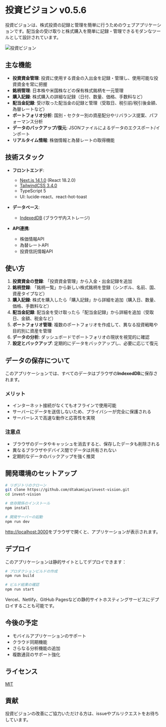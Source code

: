 # 投資ビジョン v0.5.6

投資ビジョンは、株式投資の記録と管理を簡単に行うためのウェブアプリケーションです。配当金の受け取りと株式購入を簡単に記録・管理できるモダンなツールとして設計されています。

![投資ビジョン](https://github.com/dtakamiya/invest-vision/assets/YOUR_ASSET_ID/screenshot.png)

## 主な機能

- **投資資金管理**: 投資に使用する資金の入出金を記録・管理し、使用可能な投資資金を常に把握
- **銘柄管理**: 日本株や米国株などの保有株式銘柄を一元管理
- **購入記録**: 株式購入の詳細な記録（日付、数量、価格、手数料など）
- **配当金記録**: 受け取った配当金の記録と管理（受取日、税引前/税引後金額、為替レートなど）
- **ポートフォリオ分析**: 国別・セクター別の資産配分やリバランス提案、パフォーマンス分析
- **データのバックアップ/復元**: JSONファイルによるデータのエクスポート/インポート
- **リアルタイム情報**: 株価情報と為替レートの取得機能

## 技術スタック

- **フロントエンド**: 
  - [Next.js 14.1.0](https://nextjs.org) (React 18.2.0)
  - [TailwindCSS 3.4.0](https://tailwindcss.com)
  - TypeScript 5
  - UI: lucide-react、react-hot-toast
  
- **データベース**: 
  - [IndexedDB](https://developer.mozilla.org/ja/docs/Web/API/IndexedDB_API) (ブラウザ内ストレージ)
  
- **API連携**:
  - 株価情報API
  - 為替レートAPI
  - 投資信託情報API

## 使い方

1. **投資資金の登録**: 「投資資金管理」から入金・出金記録を追加
2. **銘柄登録**: 「銘柄一覧」から新しい株式銘柄を登録（シンボル、名前、国、資産タイプなど）
3. **購入記録**: 株式を購入したら「購入記録」から詳細を追加（購入日、数量、価格、手数料など）
4. **配当金記録**: 配当金を受け取ったら「配当金記録」から詳細を追加（受取日、金額、税金など）
5. **ポートフォリオ管理**: 複数のポートフォリオを作成して、異なる投資戦略や目的別に資産を管理
6. **データの分析**: ダッシュボードでポートフォリオの現状を視覚的に確認
7. **設定とバックアップ**: 定期的にデータをバックアップし、必要に応じて復元

## データの保存について

このアプリケーションでは、すべてのデータはブラウザの**IndexedDB**に保存されます。

### メリット
- インターネット接続がなくてもオフラインで使用可能
- サーバーにデータを送信しないため、プライバシーが完全に保護される
- サーバーレスで高速な動作と応答性を実現

### 注意点
- ブラウザのデータやキャッシュを消去すると、保存したデータも削除される
- 異なるブラウザやデバイス間でデータは共有されない
- 定期的なデータのバックアップを強く推奨

## 開発環境のセットアップ

```bash
# リポジトリのクローン
git clone https://github.com/dtakamiya/invest-vision.git
cd invest-vision

# 依存関係のインストール
npm install

# 開発サーバーの起動
npm run dev
```

[http://localhost:3000](http://localhost:3000)をブラウザで開くと、アプリケーションが表示されます。

## デプロイ

このアプリケーションは静的サイトとしてデプロイできます：

```bash
# プロダクションビルドの作成
npm run build

# ビルド結果の確認
npm run start
```

Vercel、Netlify、GitHub Pagesなどの静的サイトホスティングサービスにデプロイすることも可能です。

## 今後の予定

- モバイルアプリケーションのサポート
- クラウド同期機能
- さらなる分析機能の追加
- 複数通貨のサポート強化

## ライセンス

[MIT](LICENSE)

## 貢献

投資ビジョンの改善にご協力いただける方は、issueやプルリクエストをお待ちしています。

